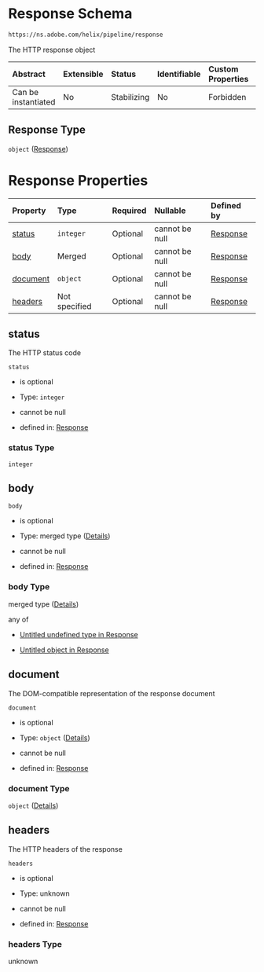 # Response Schema

```txt
https://ns.adobe.com/helix/pipeline/response
```

The HTTP response object

| Abstract            | Extensible | Status      | Identifiable | Custom Properties | Additional Properties | Access Restrictions | Defined In                                                          |
| :------------------ | :--------- | :---------- | :----------- | :---------------- | :-------------------- | :------------------ | :------------------------------------------------------------------ |
| Can be instantiated | No         | Stabilizing | No           | Forbidden         | Forbidden             | none                | [response.schema.json](response.schema.json "open original schema") |

## Response Type

`object` ([Response](response.md))

# Response Properties

| Property              | Type          | Required | Nullable       | Defined by                                                                                                      |
| :-------------------- | :------------ | :------- | :------------- | :-------------------------------------------------------------------------------------------------------------- |
| [status](#status)     | `integer`     | Optional | cannot be null | [Response](response-properties-status.md "https://ns.adobe.com/helix/pipeline/response#/properties/status")     |
| [body](#body)         | Merged        | Optional | cannot be null | [Response](response-properties-body.md "https://ns.adobe.com/helix/pipeline/response#/properties/body")         |
| [document](#document) | `object`      | Optional | cannot be null | [Response](response-properties-document.md "https://ns.adobe.com/helix/pipeline/response#/properties/document") |
| [headers](#headers)   | Not specified | Optional | cannot be null | [Response](response-properties-headers.md "https://ns.adobe.com/helix/pipeline/response#/properties/headers")   |

## status

The HTTP status code

`status`

*   is optional

*   Type: `integer`

*   cannot be null

*   defined in: [Response](response-properties-status.md "https://ns.adobe.com/helix/pipeline/response#/properties/status")

### status Type

`integer`

## body



`body`

*   is optional

*   Type: merged type ([Details](response-properties-body.md))

*   cannot be null

*   defined in: [Response](response-properties-body.md "https://ns.adobe.com/helix/pipeline/response#/properties/body")

### body Type

merged type ([Details](response-properties-body.md))

any of

*   [Untitled undefined type in Response](response-properties-body-anyof-0.md "check type definition")

*   [Untitled object in Response](response-properties-body-anyof-1.md "check type definition")

## document

The DOM-compatible representation of the response document

`document`

*   is optional

*   Type: `object` ([Details](response-properties-document.md))

*   cannot be null

*   defined in: [Response](response-properties-document.md "https://ns.adobe.com/helix/pipeline/response#/properties/document")

### document Type

`object` ([Details](response-properties-document.md))

## headers

The HTTP headers of the response

`headers`

*   is optional

*   Type: unknown

*   cannot be null

*   defined in: [Response](response-properties-headers.md "https://ns.adobe.com/helix/pipeline/response#/properties/headers")

### headers Type

unknown
